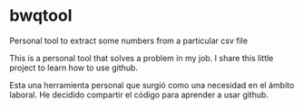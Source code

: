 # bwqtool
Personal tool  to extract some numbers from a particular csv file

This is a personal tool that solves a problem in my job.
I share this little project to learn how to use github.

Esta una herramienta personal que surgió como una necesidad en el ámbito laboral.
He decidido compartir el código para aprender a usar github.
